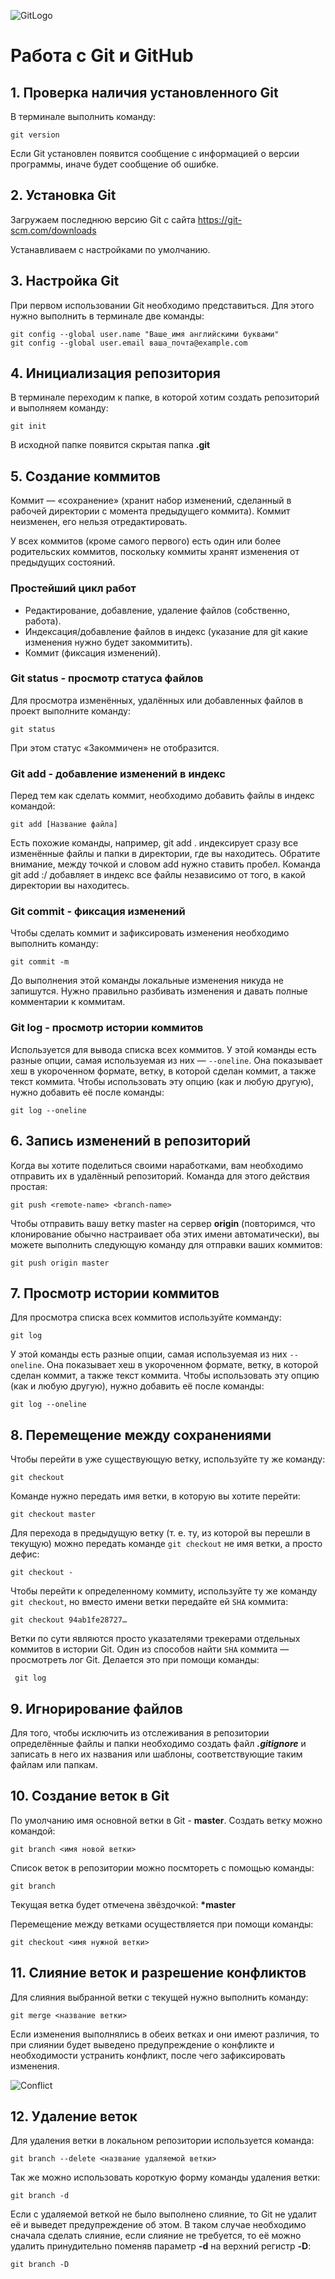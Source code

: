 ![GitLogo](git+github_logo.png)
# Работа с Git и GitHub
## 1. Проверка наличия установленного Git
В терминале выполнить команду:
```
git version
```
 Если Git установлен появится сообщение с информацией о версии программы, иначе будет сообщение об ошибке.
## 2. Установка Git
Загружаем последнюю версию Git с сайта https://git-scm.com/downloads

Устанавливаем с настройками по умолчанию.

## 3. Настройка Git
При первом использовании Git необходимо представиться. Для этого нужно выполнить в терминале две команды:
```
git config --global user.name "Ваше_имя английскими буквами"
git config --global user.email ваша_почта@example.com
```
## 4. Инициализация репозитория
В терминале переходим к папке, в которой хотим создать репозиторий и выполняем команду:
```
git init
```
В исходной папке появится скрытая папка **.git**

## 5. Создание коммитов
Коммит — «сохранение» (хранит набор изменений, сделанный в рабочей директории с момента предыдущего коммита). Коммит неизменен, его нельзя отредактировать.

У всех коммитов (кроме самого первого) есть один или более родительских коммитов, поскольку коммиты хранят изменения от предыдущих состояний.

### Простейший цикл работ
* Редактирование, добавление, удаление файлов (собственно, работа).
* Индексация/добавление файлов в индекс (указание для git какие изменения нужно будет закоммитить).
* Коммит (фиксация изменений).

### **Git status** - просмотр статуса файлов
Для просмотра изменённых, удалённых или добавленных файлов в проект выполните команду:
```
git status
```
При этом статус «Закоммичен» не отобразится.

### **Git add** - добавление изменений в индекс
Перед тем  как сделать коммит, необходимо добавить файлы в индекс командой:
```
git add [Название файла]
```
Есть похожие команды, например, git add . индексирует сразу все изменённые файлы и папки в директории, где вы находитесь. Обратите внимание, между точкой и словом add нужно ставить пробел. Команда git add :/ добавляет в индекс все файлы независимо от того, в какой директории вы находитесь.

### **Git commit** - фиксация изменений
Чтобы сделать коммит и зафиксировать изменения необходимо выполнить команду:
```
git commit -m
```
До выполнения этой команды локальные изменения никуда не запишутся.
Нужно правильно разбивать изменения и давать полные комментарии к коммитам.

### **Git log** - просмотр истории коммитов
Используется для вывода списка всех коммитов. У этой команды есть разные опции, самая используемая из них — `--oneline`. Она показывает хеш в укороченном формате, ветку, в которой сделан коммит, а также текст коммита. Чтобы использовать эту опцию (как и любую другую), нужно добавить её после команды:
```
git log --oneline
```
## 6. Запись изменений в репозиторий
Когда вы хотите поделиться своими наработками, вам необходимо отправить их в удалённый репозиторий. Команда для этого действия простая:
```
git push <remote-name> <branch-name>
```
 Чтобы отправить вашу ветку master на сервер **origin** (повторимся, что клонирование обычно настраивает оба этих имени автоматически), вы можете выполнить следующую команду для отправки ваших коммитов:
```
git push origin master
```
## 7. Просмотр истории коммитов
Для просмотра списка всех коммитов используйте комманду:
```
git log
```
У этой команды есть разные опции, самая используемая из них `--oneline`.
Она показывает хеш в укороченном формате, ветку, в которой сделан коммит, а также текст коммита. Чтобы использовать эту опцию (как и любую другую), нужно добавить её после команды:
```
git log --oneline
```
## 8. Перемещение между сохранениями
Чтобы перейти в уже существующую ветку, используйте ту же команду:
```
git checkout
```
Команде нужно передать имя ветки, в которую вы хотите перейти:
```
git checkout master
```
Для перехода в предыдущую ветку (т. е. ту, из которой вы перешли в текущую) можно передать команде `git checkout` не имя ветки, а просто дефис:
```
git checkout -
```
Чтобы перейти к определенному коммиту, используйте ту же команду `git checkout`, но вместо имени ветки передайте ей `SHA` коммита:
```
git checkout 94ab1fe28727…
```
Ветки по сути являются просто указателями трекерами отдельных коммитов в истории Git.
Один из способов найти `SHA` коммита — просмотреть лог Git. Делается это при помощи команды:
```
 git log
 ```
## 9. Игнорирование файлов
Для того, чтобы исключить из отслеживания в репозитории определённые файлы и папки необходимо создать файл ***.gitignore*** и записать в него их названия или шаблоны, соответствующие таким файлам или папкам.

## 10. Создание веток в Git
По умолчанию имя основной ветки в Git - **master**.
Создать ветку можно командой:
```
git branch <имя новой ветки>
```
Список веток в репозитории можно посмтореть с помощью команды:
```
git branch
```
Текущая ветка будет отмечена звёздочкой: __*master__

Перемещение между ветками осуществляется при помощи команды:
```
git checkout <имя нужной ветки>
```

## 11. Слияние веток и разрешение конфликтов
Для слияния выбранной ветки с текущей нужно выполнить команду:
```
git merge <название ветки>
```
Если изменения выполнялись в обеих ветках и они имеют различия, то при слиянии будет выведено предупреждение о конфликте и необходимости устранить конфликт, после чего зафиксировать изменения.

![Conflict](conflict.png)

## 12. Удаление веток
Для удаления ветки в локальном репозитории используется команда:
```
git branch --delete <название удаляемой ветки>
```
Так же можно использовать короткую форму команды удаления ветки:
```
git branch -d
```
Если с удаляемой веткой не было выполнено слияние, то Git не удалит её и выведет предупреждение об этом. В таком случае необходимо сначала сделать слияние, если слияние не требуется, то её можно удалить принудительно поменяв параметр **-d** на верхний регистр **-D**:
```
git branch -D
```